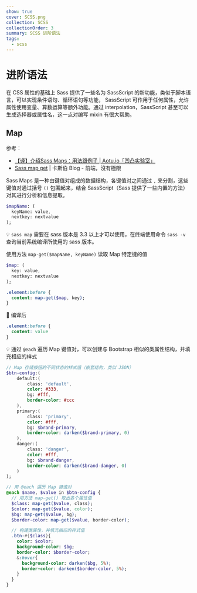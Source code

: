 ```yaml
---
show: true
cover: SCSS.png
collection: SCSS
collectionOrder: 3
summary: SCSS 进阶语法
tags:
  - scss
---
```


# 进阶语法
在 CSS 属性的基础上 Sass 提供了一些名为 SassScript 的新功能，类似于脚本语言，可以实现条件语句、循环语句等功能， SassScript 可作用于任何属性，允许属性使用变量、算数运算等额外功能。通过 interpolation，SassScript 甚至可以生成选择器或属性名，这一点对编写 mixin 有很大帮助。

## Map
参考：
* [【译】介绍Sass Maps：用法跟例子 | Aotu.io「凹凸实验室」](https://aotu.io/notes/2015/12/09/an-introduction-to-sass-maps/index.html)
* [Sass map get](https://wcc723.github.io/sass/2015/02/11/sass-map-get/) | 卡斯伯 Blog - 前端，沒有極限

Sass Maps 是一种由键值对组成的数据结构，各键值对之间通过 `,` 来分割，这些键值对通过括号 `()` 包围起来，结合 SassScript（Sass 提供了一些内置的方法）对其进行分析和信息提取。

```sass
$mapName: (
  keyName: value,
  nextkey: nextvalue
);
```

:bulb: `sass map` 需要在 sass 版本是 3.3 以上才可以使用，在终端使用命令 `sass -v` 查询当前系统编译所使用的 sass 版本。

使用方法 `map-get($mapName, keyName)` 读取 Map 特定键的值

```sass
$map: (
  key: value,
  nextkey: nextvalue
);

.element:before {
  content: map-get($map, key);
}
```

:hammer: 编译后

```css
.element:before {
  content: value
}
```

:bulb: 通过 `@each` 遍历 Map 键值对，可以创建与 Bootstrap 相似的类属性结构，并填充相应的样式

```sass
// Map 存储按钮的不同状态的样式值（嵌套结构，类似 JSON）
$btn-config:(
	default:(
		class: 'default',
		color: #333,
		bg: #fff,
		border-color: #ccc
	),
	primary:(
		class: 'primary',
		color: #fff,
		bg: $brand-primary,
		border-color: darken($brand-primary, 0)
	),
	danger:(
		class: 'danger',
		color: #fff,
		bg: $brand-danger,
		border-color: darken($brand-danger, 0)
	)
);

// 用 @each 遍历 Map 键值对
@each $name, $value in $btn-config {
  // 用方法 map-get() 取出各个属性值
  $class: map-get($value, class);
  $color: map-get($value, color);
  $bg: map-get($value, bg);
  $border-color: map-get($value, border-color);

  // 构建类属性，并填充相应的样式值
  .btn-#{$class}{
    color: $color;
    background-color: $bg;
    border-color: $border-color;
    &:hover{
      background-color: darken($bg, 5%);
      border-color: darken($border-color, 5%);
    }
  }
}
```